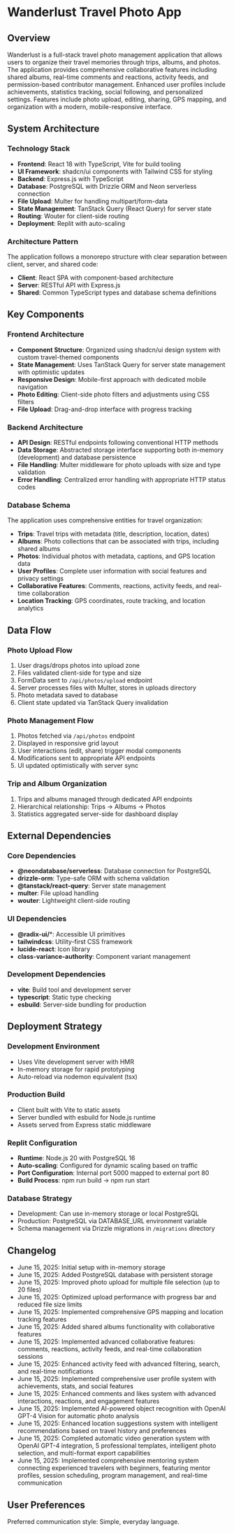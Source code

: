 # Wanderlust Travel Photo App

## Overview

Wanderlust is a full-stack travel photo management application that allows users to organize their travel memories through trips, albums, and photos. The application provides comprehensive collaborative features including shared albums, real-time comments and reactions, activity feeds, and permission-based contributor management. Enhanced user profiles include achievements, statistics tracking, social following, and personalized settings. Features include photo upload, editing, sharing, GPS mapping, and organization with a modern, mobile-responsive interface.

## System Architecture

### Technology Stack
- **Frontend**: React 18 with TypeScript, Vite for build tooling
- **UI Framework**: shadcn/ui components with Tailwind CSS for styling
- **Backend**: Express.js with TypeScript
- **Database**: PostgreSQL with Drizzle ORM and Neon serverless connection
- **File Upload**: Multer for handling multipart/form-data
- **State Management**: TanStack Query (React Query) for server state
- **Routing**: Wouter for client-side routing
- **Deployment**: Replit with auto-scaling

### Architecture Pattern
The application follows a monorepo structure with clear separation between client, server, and shared code:
- **Client**: React SPA with component-based architecture
- **Server**: RESTful API with Express.js
- **Shared**: Common TypeScript types and database schema definitions

## Key Components

### Frontend Architecture
- **Component Structure**: Organized using shadcn/ui design system with custom travel-themed components
- **State Management**: Uses TanStack Query for server state management with optimistic updates
- **Responsive Design**: Mobile-first approach with dedicated mobile navigation
- **Photo Editing**: Client-side photo filters and adjustments using CSS filters
- **File Upload**: Drag-and-drop interface with progress tracking

### Backend Architecture
- **API Design**: RESTful endpoints following conventional HTTP methods
- **Data Storage**: Abstracted storage interface supporting both in-memory (development) and database persistence
- **File Handling**: Multer middleware for photo uploads with size and type validation
- **Error Handling**: Centralized error handling with appropriate HTTP status codes

### Database Schema
The application uses comprehensive entities for travel organization:
- **Trips**: Travel trips with metadata (title, description, location, dates)
- **Albums**: Photo collections that can be associated with trips, including shared albums
- **Photos**: Individual photos with metadata, captions, and GPS location data
- **User Profiles**: Complete user information with social features and privacy settings
- **Collaborative Features**: Comments, reactions, activity feeds, and real-time collaboration
- **Location Tracking**: GPS coordinates, route tracking, and location analytics

## Data Flow

### Photo Upload Flow
1. User drags/drops photos into upload zone
2. Files validated client-side for type and size
3. FormData sent to `/api/photos/upload` endpoint
4. Server processes files with Multer, stores in uploads directory
5. Photo metadata saved to database
6. Client state updated via TanStack Query invalidation

### Photo Management Flow
1. Photos fetched via `/api/photos` endpoint
2. Displayed in responsive grid layout
3. User interactions (edit, share) trigger modal components
4. Modifications sent to appropriate API endpoints
5. UI updated optimistically with server sync

### Trip and Album Organization
1. Trips and albums managed through dedicated API endpoints
2. Hierarchical relationship: Trips → Albums → Photos
3. Statistics aggregated server-side for dashboard display

## External Dependencies

### Core Dependencies
- **@neondatabase/serverless**: Database connection for PostgreSQL
- **drizzle-orm**: Type-safe ORM with schema validation
- **@tanstack/react-query**: Server state management
- **multer**: File upload handling
- **wouter**: Lightweight client-side routing

### UI Dependencies
- **@radix-ui/***: Accessible UI primitives
- **tailwindcss**: Utility-first CSS framework
- **lucide-react**: Icon library
- **class-variance-authority**: Component variant management

### Development Dependencies
- **vite**: Build tool and development server
- **typescript**: Static type checking
- **esbuild**: Server-side bundling for production

## Deployment Strategy

### Development Environment
- Uses Vite development server with HMR
- In-memory storage for rapid prototyping
- Auto-reload via nodemon equivalent (tsx)

### Production Build
- Client built with Vite to static assets
- Server bundled with esbuild for Node.js runtime
- Assets served from Express static middleware

### Replit Configuration
- **Runtime**: Node.js 20 with PostgreSQL 16
- **Auto-scaling**: Configured for dynamic scaling based on traffic
- **Port Configuration**: Internal port 5000 mapped to external port 80
- **Build Process**: npm run build → npm run start

### Database Strategy
- Development: Can use in-memory storage or local PostgreSQL
- Production: PostgreSQL via DATABASE_URL environment variable
- Schema management via Drizzle migrations in `/migrations` directory

## Changelog
- June 15, 2025: Initial setup with in-memory storage
- June 15, 2025: Added PostgreSQL database with persistent storage
- June 15, 2025: Improved photo upload for multiple file selection (up to 20 files)
- June 15, 2025: Optimized upload performance with progress bar and reduced file size limits
- June 15, 2025: Implemented comprehensive GPS mapping and location tracking features
- June 15, 2025: Added shared albums functionality with collaborative features
- June 15, 2025: Implemented advanced collaborative features: comments, reactions, activity feeds, and real-time collaboration sessions
- June 15, 2025: Enhanced activity feed with advanced filtering, search, and real-time notifications
- June 15, 2025: Implemented comprehensive user profile system with achievements, stats, and social features
- June 15, 2025: Enhanced comments and likes system with advanced interactions, reactions, and engagement features
- June 15, 2025: Implemented AI-powered object recognition with OpenAI GPT-4 Vision for automatic photo analysis
- June 15, 2025: Enhanced location suggestions system with intelligent recommendations based on travel history and preferences
- June 15, 2025: Completed automatic video generation system with OpenAI GPT-4 integration, 5 professional templates, intelligent photo selection, and multi-format export capabilities
- June 15, 2025: Implemented comprehensive mentoring system connecting experienced travelers with beginners, featuring mentor profiles, session scheduling, program management, and real-time communication

## User Preferences

Preferred communication style: Simple, everyday language.